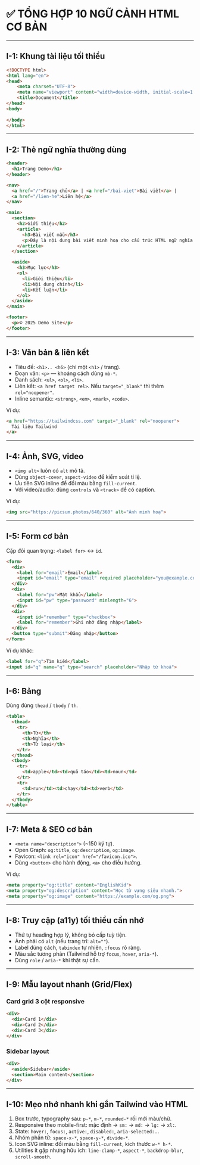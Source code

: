 # ✅ TỔNG HỢP 10 NGỮ CẢNH HTML CƠ BẢN

---

## I-1: Khung tài liệu tối thiểu

```html
<!DOCTYPE html>
<html lang="en">
<head>
    <meta charset="UTF-8">
    <meta name="viewport" content="width=device-width, initial-scale=1.0">
    <title>Document</title>
</head>
<body>
    
</body>
</html>
```

---

## I-2: Thẻ ngữ nghĩa thường dùng

```html
<header>
  <h1>Trang Demo</h1>
</header>

<nav>
  <a href="/">Trang chủ</a> | <a href="/bai-viet">Bài viết</a> |
  <a href="/lien-he">Liên hệ</a>
</nav>

<main>
  <section>
    <h2>Giới thiệu</h2>
    <article>
      <h3>Bài viết mẫu</h3>
      <p>Đây là nội dung bài viết minh hoạ cho cấu trúc HTML ngữ nghĩa.</p>
    </article>
  </section>

  <aside>
    <h3>Mục lục</h3>
    <ol>
      <li>Giới thiệu</li>
      <li>Nội dung chính</li>
      <li>Kết luận</li>
    </ol>
  </aside>
</main>

<footer>
  <p>© 2025 Demo Site</p>
</footer>
```

---

## I-3: Văn bản & liên kết

- Tiêu đề: `<h1>.. <h6>` (chỉ một `<h1>` / trang).  
- Đoạn văn: `<p>` — khoảng cách dùng `mb-*`.  
- Danh sách: `<ul>`, `<ol>`, `<li>`.  
- Liên kết: `<a href target rel>`. Nếu `target="_blank"` thì thêm `rel="noopener"`.  
- Inline semantic: `<strong>`, `<em>`, `<mark>`, `<code>`.  

Ví dụ:

```html
<a href="https://tailwindcss.com" target="_blank" rel="noopener">
  Tài liệu Tailwind
</a>
```

---

## I-4: Ảnh, SVG, video

- `<img alt>` luôn có `alt` mô tả.  
- Dùng `object-cover`, `aspect-video` để kiểm soát tỉ lệ.  
- Ưu tiên SVG inline để đổi màu bằng `fill-current`.  
- Với video/audio: dùng `controls` và `<track>` để có caption.  

Ví dụ:

```html
<img src="https://picsum.photos/640/360" alt="Ảnh minh hoạ">
```

---

## I-5: Form cơ bản

Cặp đôi quan trọng: `<label for>` ↔ `id`.

```html
<form>
  <div>
    <label for="email">Email</label>
    <input id="email" type="email" required placeholder="you@example.com">
  </div>
  <div>
    <label for="pw">Mật khẩu</label>
    <input id="pw" type="password" minlength="6">
  </div>
  <div>
    <input id="remember" type="checkbox">
    <label for="remember">Ghi nhớ đăng nhập</label>
  </div>
  <button type="submit">Đăng nhập</button>
</form>
```

Ví dụ khác:

```html
<label for="q">Tìm kiếm</label>
<input id="q" name="q" type="search" placeholder="Nhập từ khoá">
```

---

## I-6: Bảng

Dùng đúng `thead` / `tbody` / `th`.

```html
<table>
  <thead>
    <tr>
      <th>Từ</th>
      <th>Nghĩa</th>
      <th>Từ loại</th>
    </tr>
  </thead>
  <tbody>
    <tr>
      <td>apple</td><td>quả táo</td><td>noun</td>
    </tr>
    <tr>
      <td>run</td><td>chạy</td><td>verb</td>
    </tr>
  </tbody>
</table>
```

---

## I-7: Meta & SEO cơ bản

- `<meta name="description">` (~150 ký tự).  
- Open Graph: `og:title`, `og:description`, `og:image`.  
- Favicon: `<link rel="icon" href="/favicon.ico">`.  
- Dùng `<button>` cho hành động, `<a>` cho điều hướng.  

Ví dụ:

```html
<meta property="og:title" content="EnglishKid">
<meta property="og:description" content="Học từ vựng siêu nhanh.">
<meta property="og:image" content="https://example.com/og.png">
```

---

## I-8: Truy cập (a11y) tối thiểu cần nhớ

- Thứ tự heading hợp lý, không bỏ cấp tuỳ tiện.  
- Ảnh phải có `alt` (nếu trang trí: `alt=""`).  
- Label đúng cách, `tabindex` tự nhiên, `:focus` rõ ràng.  
- Màu sắc tương phản (Tailwind hỗ trợ `focus`, `hover`, `aria-*`).  
- Dùng `role` / `aria-*` khi thật sự cần.  

---

## I-9: Mẫu layout nhanh (Grid/Flex)

### Card grid 3 cột responsive

```html
<div>
  <div>Card 1</div>
  <div>Card 2</div>
  <div>Card 3</div>
</div>
```

### Sidebar layout

```html
<div>
  <aside>Sidebar</aside>
  <section>Main content</section>
</div>
```

---

## I-10: Mẹo nhớ nhanh khi gắn Tailwind vào HTML

1. Box trước, typography sau: `p-*`, `m-*`, `rounded-*` rồi mới màu/chữ.  
2. Responsive theo mobile-first: mặc định → `sm:` → `md:` → `lg:` → `xl:`.  
3. State: `hover:`, `focus:`, `active:`, `disabled:`, `aria-selected:`…  
4. Nhóm phần tử: `space-x-*`, `space-y-*`, `divide-*`.  
5. Icon SVG inline: đổi màu bằng `fill-current`, kích thước `w-* h-*`.  
6. Utilities ít gặp nhưng hữu ích: `line-clamp-*`, `aspect-*`, `backdrop-blur`, `scroll-smooth`.  
